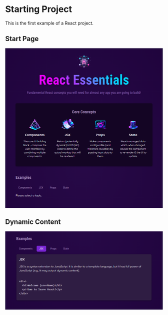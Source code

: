 # Starting Project

This is the first example of a React project.

## Start Page

![Start Page](https://github.com/cgrundman/react-learning/blob/main/images/starting_project_1.png)

## Dynamic Content

![Dynamic Content](https://github.com/cgrundman/react-learning/blob/main/images/starting_project_2.PNG)
